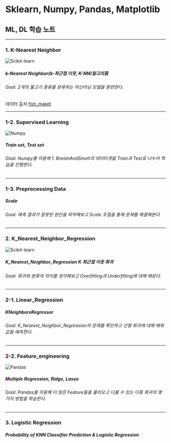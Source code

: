 # Sklearn, Numpy, Pandas, Matplotlib
## ML, DL 학습 노트
-------------------------------------------
### 1. K-Nearest Neighbor
![Scikit-learn](https://img.shields.io/badge/scikitlearn-F7931E.svg?&style=for-the-badge&logo=scikitlearn&logoColor=blue)
##### k-Nearest Neighbor(k-최근접 이웃, K-NN)알고리즘
###### Goal: 2개의 물고기 종류를 분류하는 머신러닝 모델을 훈련한다.
데이터 출처 [fish_maket](http://www.kaggle.com/aungpyaeap/fish-market)

---------------------------------
### 1-2. Supervised Learning
![Numpy](https://img.shields.io/badge/numpy-013243.svg?&style=for-the-badge&logo=numpy&logoColor=white)
##### Train set, Test set
###### Goal: Numpy를 이용해 1. BreamAndSmelt의 데이터셋을 Train과 Test로 나누어 학습을 진행한다.

----------------------------------

### 1-3. Preprocessing Data
##### Scale
###### Goal: 예측 결과가 잘못된 원인을 파악해보고 Scale 조절을 통해 문제를 해결해본다.

-------------------------------------
### 2. K_Nearest_Neighbor_Regression
![Scikit-learn](https://img.shields.io/badge/scikitlearn-F7931E.svg?&style=for-the-badge&logo=scikitlearn&logoColor=blue)
##### K_Nearest_Neighbor_Regression K 최근접 이웃 회귀
###### Goal: 회귀와 분류의 차이를 생각해보고 Overfitting과 Underfitting에 대해 배운다.

-----------------------------------

### 2-1. Linear_Regression
##### KNeighborsRegressor
###### Goal: K_Nearest_Neighbor_Regression의 문제를 확인하고 선형 회귀에 대해 배워 값을 예측한다.

--------------------------------

### 2-2. Feature_engineering
![Pandas](https://img.shields.io/badge/pandas-150458.svg?&style=for-the-badge&logo=pandas&logoColor=white)
##### Multiple Regression, Ridge, Lasso
###### Goal: Pandas를 이용해 더 많은 Feature들을 불러오고 다룰 수 있는 다중 회귀의 몇 가지 방법을 학습한다.

--------------------------------
### 3. Logistic Regression
##### Probability of KNN Classifier Prediction & Logistic Regression
